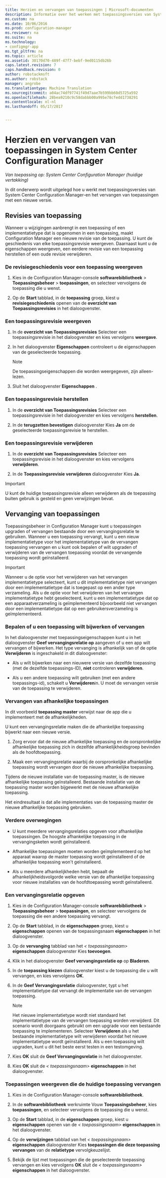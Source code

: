 ```yaml
---
title: Herzien en vervangen van toepassingen | Microsoft-documenten
description: Informatie over het werken met toepassingsversies van System Center Configuration Manager-en het vervangen van toepassingen.
ms.custom: na
ms.date: 10/06/2016
ms.prod: configuration-manager
ms.reviewer: na
ms.suite: na
ms.technology:
- configmgr-app
ms.tgt_pltfrm: na
ms.topic: article
ms.assetid: 30170d70-489f-47f7-bebf-9ed0115db26b
caps.latest.revision: 7
caps.handback.revision: 0
author: robstackmsft
ms.author: robstack
manager: angrobe
ms.translationtype: Machine Translation
ms.sourcegitcommit: a04ac74df97741f49d7aae7b599bb60d5725a592
ms.openlocfilehash: 28bea9210c9c58dabbb00a995e78cfedd1738291
ms.contentlocale: nl-nl
ms.lasthandoff: 05/17/2017


---
```

# <a name="revise-and-supersede-applications-in-system-center-configuration-manager"></a>Herzien en vervangen van toepassingen in System Center Configuration Manager

*Van toepassing op: System Center Configuration Manager (huidige vertakking)*

In dit onderwerp wordt uitgelegd hoe u werkt met toepassingsversies van System Center Configuration Manager-en het vervangen van toepassingen met een nieuwe versie.  

##  <a name="application-revisions"></a>Revisies van toepassing  
 Wanneer u wijzigingen aanbrengt in een toepassing of een implementatietype dat is opgenomen in een toepassing, maakt Configuration Manager een nieuwe revisie van de toepassing. U kunt de geschiedenis van elke toepassingsrevisie weergeven. Daarnaast kunt u de eigenschappen weergeven, een eerdere revisie van een toepassing herstellen of een oude revisie verwijderen.  

### <a name="to-display-an-application-revision-history"></a>De revisiegeschiedenis voor een toepassing weergeven  

1.  Kies in de Configuration Manager-console **softwarebibliotheek** > **Toepassingsbeheer** > **toepassingen**, en selecteer vervolgens de toepassing die u wenst.  

3.  Op de **Start** tabblad, in de **toepassing** groep, kiest u **revisiegeschiedenis** openen van de **overzicht van Toepassingsrevisies** in het dialoogvenster.  

### <a name="to-view-an-application-revision"></a>Een toepassingsrevisie weergeven  

1.  In de **overzicht van Toepassingsrevisies** Selecteer een toepassingsrevisie in het dialoogvenster en kies vervolgens **weergave**.  

2.  In het dialoogvenster **Eigenschappen** controleert u de eigenschappen van de geselecteerde toepassing.  

    > [!NOTE]  
    >  De toepassingseigenschappen die worden weergegeven, zijn alleen-lezen.  

3.  Sluit het dialoogvenster **Eigenschappen** .  

### <a name="to-restore-an-application-revision"></a>Een toepassingsrevisie herstellen  

1.  In de **overzicht van Toepassingsrevisies** Selecteer een toepassingsrevisie in het dialoogvenster en kies vervolgens **herstellen**.  

2.  In de **terugzetten bevestigen** dialoogvenster Kies **Ja** om de geselecteerde toepassingsrevisie te herstellen.  

### <a name="to-delete-an-application-revision"></a>Een toepassingsrevisie verwijderen  

1.  In de **overzicht van Toepassingsrevisies** Selecteer een toepassingsrevisie in het dialoogvenster en kies vervolgens **verwijderen**.  

2.  In de **Toepassingsrevisie verwijderen** dialoogvenster Kies **Ja**.  

> [!IMPORTANT]  
>  U kunt de huidige toepassingsrevisie alleen verwijderen als de toepassing buiten gebruik is gesteld en geen verwijzingen bevat.  

##  <a name="application-supersedence"></a>Vervanging van toepassingen  
 Toepassingsbeheer in Configuration Manager kunt u toepassingen upgraden of vervangen bestaande door een vervangingsrelatie te gebruiken. Wanneer u een toepassing vervangt, kunt u een nieuw implementatietype voor het implementatietype van de vervangen toepassing vervangen en u kunt ook bepalen of wilt upgraden of verwijderen van de vervangen toepassing voordat de vervangende toepassing wordt geïnstalleerd.  

> [!IMPORTANT]  
>  Wanneer u de optie voor het verwijderen van het vervangen implementatietype selecteert, kunt u dit implementatietype niet vervangen door een implementatietype dat is toegepast op een ander type verzameling.  Als u de optie voor het verwijderen van het vervangen implementatietype hebt geselecteerd, kunt u een implementatietype dat op een apparaatverzameling is geïmplementeerd bijvoorbeeld niet vervangen door een implementatietype dat op een gebruikersverzameling is geïmplementeerd.  

### <a name="decide-whether-to-upgrade-or-replace-an-application"></a>Bepalen of u een toepassing wilt bijwerken of vervangen  
 In het dialoogvenster met toepassingseigenschappen kunt u in het dialoogvenster **Geef vervangingsrelatie op** aangeven of u een app wilt vervangen of bijwerken. Het type vervanging is afhankelijk van of de optie **Verwijderen** is ingeschakeld in dit dialoogvenster:  

-   Als u wilt bijwerken naar een nieuwere versie van dezelfde toepassing (met de dezelfde toepassings-ID), **niet** controleren **verwijderen**.  

-   Als u een andere toepassing wilt gebruiken (met een andere toepassings-id), schakelt u **Verwijderen**in. U moet de vervangen versie van de toepassing te verwijderen.  

### <a name="supersede-dependent-applications"></a>Vervangen van afhankelijke toepassingen  
 In dit voorbeeld **toepassing master** verwijst naar de app die u implementeert met de afhankelijkheden.  

 U kunt een vervangingsrelatie maken die de afhankelijke toepassing bijwerkt naar een nieuwe versie.  

1.  Zorg ervoor dat de nieuwe afhankelijke toepassing en de oorspronkelijke afhankelijke toepassing zich in dezelfde afhankelijkheidsgroep bevinden als de hoofdtoepassing.  

2.  Maak een vervangingsrelatie waarbij de oorspronkelijke afhankelijke toepassing wordt vervangen door de nieuwe afhankelijke toepassing.  

 Tijdens de nieuwe installatie van de toepassing master, is de nieuwe afhankelijke toepassing geïnstalleerd. Bestaande installatie van de toepassing master worden bijgewerkt met de nieuwe afhankelijke toepassing.  

 Het eindresultaat is dat alle implementaties van de toepassing master de nieuwe afhankelijke toepassing gebruiken.  

### <a name="further-considerations"></a>Verdere overwegingen  

-   U kunt meerdere vervangingsrelaties opgeven voor afhankelijke toepassingen. De hoogste afhankelijke toepassing in de vervangingsketen wordt geïnstalleerd.  

-   Afhankelijke toepassingen moeten worden geïmplementeerd op het apparaat waarop de master toepassing wordt geïnstalleerd of de afhankelijke toepassing won't geïnstalleerd.  

-   Als u meerdere afhankelijkheden hebt, bepaalt de afhankelijkheidsvolgorde welke versie van de afhankelijke toepassing voor nieuwe installaties van de hoofdtoepassing wordt geïnstalleerd.  

### <a name="to-specify-a-supersedence-relationship"></a>Een vervangingsrelatie opgeven  

1.  Kies in de Configuration Manager-console **softwarebibliotheek** > **Toepassingsbeheer** > **toepassingen**, en selecteer vervolgens de toepassing die een andere toepassing vervangt.  

3.  Op de **Start** tabblad, in de **eigenschappen** groep, kiest u **eigenschappen** openen van de toepassingsnaam **eigenschappen** in het dialoogvenster.  

4.  Op de **vervanging** tabblad van het *< toepassingsnaam\>*  **eigenschappen** dialoogvenster Kies **toevoegen**.  

5.  Klik in het dialoogvenster **Geef vervangingsrelatie op** op **Bladeren**.  

6.  In de **toepassing kiezen** dialoogvenster kiest u de toepassing die u wilt vervangen, en kies vervolgens **OK**.  

7.  In de **Geef Vervangingsrelatie** dialoogvenster, typt u het implementatietype dat vervangt de implementatie van de vervangen toepassing.  

    > [!NOTE]  
    >  Het nieuwe implementatietype wordt niet standaard het implementatietype van de vervangen toepassing worden verwijderd. Dit scenario wordt doorgaans gebruikt om een upgrade voor een bestaande toepassing te implementeren. Selecteer **Verwijderen** als u het bestaande implementatietype wilt verwijderen voordat het nieuwe implementatietype wordt geïnstalleerd. Als u een toepassing wilt upgraden, kunt u dit het beste eerst testen in een testomgeving.  

8.  Kies **OK** sluit de **Geef Vervangingsrelatie** in het dialoogvenster.  

9. Kies **OK** sluit de *< toepassingsnaam\>*  **eigenschappen** in het dialoogvenster.  

### <a name="to-display-applications-that-supersede-the-current-application"></a>Toepassingen weergeven die de huidige toepassing vervangen  

1.  Kies in de Configuration Manager-console **softwarebibliotheek**.  

2.  In de **softwarebibliotheek** werkruimte Vouw **Toepassingsbeheer**, kies **toepassingen**, en selecteer vervolgens de toepassing die u wenst.  

3.  Op de **Start** tabblad, in de **eigenschappen** groep, kiest u **eigenschappen** openen van de *< toepassingsnaam\>*  **eigenschappen** in het dialoogvenster.  

4.  Op de **verwijzingen** tabblad van het *< toepassingsnaam\>*  **eigenschappen** dialoogvenster Kies **toepassingen die deze toepassing vervangen** van de **relatietype** vervolgkeuzelijst.  

5.  Bekijk de lijst met toepassingen die de geselecteerde toepassing vervangen en kies vervolgens **OK** sluit de *< toepassingsnaam\>*  **eigenschappen** in het dialoogvenster.  


